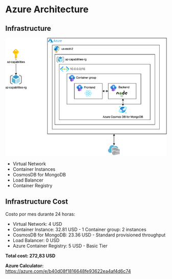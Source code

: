 # Azure Architecture

## Infrastructure

![Azure architecture](azure_architecture.png)

* Virtual Network
* Container Instances
* CosmosDB for MongoDB
* Load Balancer
* Container Registry

## Infrastructure Cost

Costo por mes durante 24 horas:

* Virtual Network: 4 USD
* Container Instance: 32.81 USD  - 1 Container group: 2 instances
* CosmosDB for MongoDB: 23.36 USD - Standard provisioned throughput
* Load Balancer: 0 USD
* Azure Container Registry: 5 USD - Basic Tier

**Total cost: 272,83 USD**

**Azure Calculator:** https://azure.com/e/b40d08f1816648fe93622ea4af4d6c74